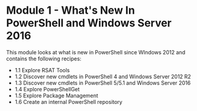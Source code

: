 # Module 1 - What's New In PowerShell and Windows Server 2016

This module looks at what is new in PowerShell since WIndows 2012 and contains the following recipes:

- 1.1 Explore RSAT Tools 
- 1.2 Discover new cmdlets in PowerShell 4 and Windows Server 2012 R2 
- 1.3 Discover new cmdlets in PowerShell 5/5.1 and Windows Server 2016 
- 1.4 Explore PowerShellGet 
- 1.5 Explore Package Management 
- 1.6 Create an internal PowerShell repository 



